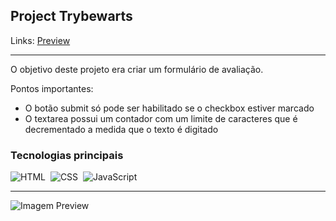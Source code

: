 ## Project Trybewarts

Links: <a href="https://guyddogl.github.io/trybe-project-trybewarts/">Preview</a>
<hr/>

O objetivo deste projeto era criar um formulário de avaliação.

Pontos importantes:
- O botão submit só pode ser habilitado se o checkbox estiver marcado
- O textarea possui um contador com um limite de caracteres que é decrementado a medida que o texto é digitado

### Tecnologias principais
![HTML](https://img.shields.io/badge/-HTML-1b374b?style=for-the-badge&logo=HTML5)&nbsp;
![CSS](https://img.shields.io/badge/-CSS-1b374b?style=for-the-badge&logo=CSS3&logoColor=1572B6)&nbsp;
![JavaScript](https://img.shields.io/badge/-JavaScript-1b374b?style=for-the-badge&logo=javascript)&nbsp;
<hr/>

<img src="https://guyddogl.github.io/trybe-project-trybewarts/images/trybewarts.webp" alt="Imagem Preview" />
